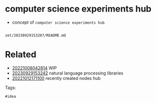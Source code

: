 # computer science experiments hub

- concept of `computer science experiments hub`

```
```

` zet/20230929153207/README.md `

# Related

- [20221008042814](/zet/20221008042814/README.md) WIP
- [20230929153242](/zet/20230929153242/README.md) natural language processing libraries
- [20221012171100](/zet/20221012171100/README.md) recently created nodes hub

Tags:

    #idea
